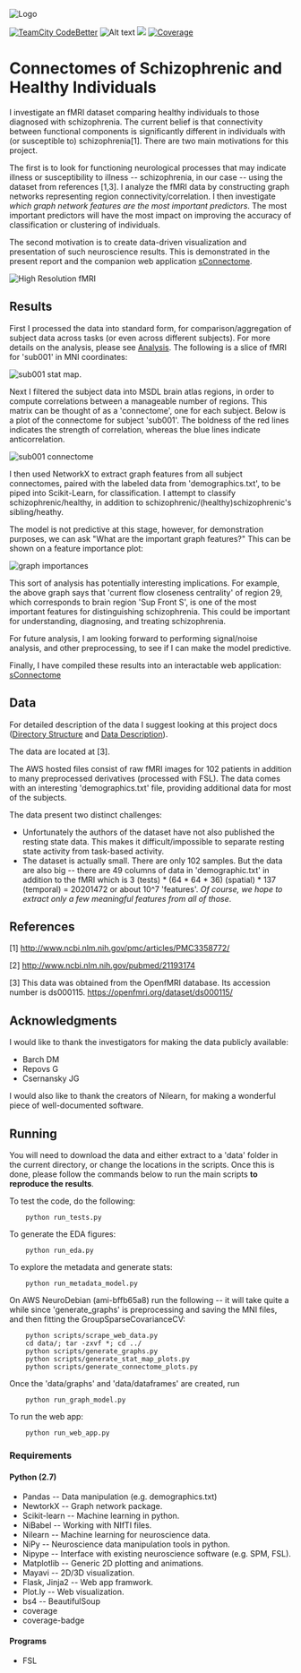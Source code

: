 ![Logo](images/logo.png)

[![TeamCity CodeBetter](https://img.shields.io/teamcity/codebetter/bt428.svg)]()
![Alt text](https://raw.githubusercontent.com/nonabelian/sConnectome/master/images/coverage-badge.svg) <img src="https://raw.githubusercontent.com/nonabelian/sConnectome/master/images/coverage-badge.svg">
[![Coverage](https://rawgithub.com/nonabelian/sConnectome/blob/master/images/coverage-badge.svg)]()

# Connectomes of Schizophrenic and Healthy Individuals

I investigate an fMRI dataset comparing healthy individuals to those
diagnosed with schizophrenia. The current belief is that connectivity between
functional components is significantly different in individuals with (or
susceptible to) schizophrenia[1]. There are two main motivations for this
project.

The first is to look for functioning neurological processes that may
indicate illness or susceptibility to illness -- schizophrenia, in our case
-- using the dataset from references [1,3].
I analyze the fMRI data by constructing graph networks representing region
connectivity/correlation. I then investigate *which graph network
features are the most important predictors*. The most important predictors
will have the most impact on improving the accuracy of classification or
clustering of individuals.

The second motivation is to create data-driven visualization and
presentation of such neuroscience results. This is demonstrated in the
present report and the companion web application
[sConnectome](http://ec2-54-146-103-117.compute-1.amazonaws.com:8080).

![High Resolution fMRI](images/connectome3d.png)

## Results

First I processed the data into standard form, for comparison/aggregation
of subject data across tasks (or even across different subjects).
For more details on the analysis, please see [Analysis](docs/Analysis.md).
The following is a slice of fMRI for 'sub001' in MNI coordinates:

![sub001 stat map](images/models/sub001task001_stat_map.png).


Next I filtered the subject data into MSDL brain atlas regions, in order to
compute correlations between a manageable number of regions. This matrix
can be thought of as a 'connectome', one for each subject.
Below is a plot of the connectome for subject 'sub001'.
The boldness of the red lines indicates the strength
of correlation, whereas the blue lines indicate anticorrelation.

![sub001 connectome](images/models/sub001-connectome.png)

I then used NetworkX to extract graph features from all subject connectomes,
paired with the labeled data from 'demographics.txt', to be piped into
Scikit-Learn, for classification.  I attempt to classify schizophrenic/healthy,
in addition to schizophrenic/(healthy)schizophrenic's sibling/heathy.

The model is not predictive at this stage, however, for demonstration
purposes, we can ask "What are the important graph features?"  This can
be shown on a feature importance plot:

![graph importances](images/models/graph_importances_readme.png)

This sort of analysis has potentially interesting implications.  For example,
the above graph says that 'current flow closeness centrality' of region 29,
which corresponds to brain region 'Sup Front S', is one of the most important
features for distinguishing schizophrenia. This could be important for
understanding, diagnosing, and treating schizophrenia.

For future analysis, I am looking forward to performing signal/noise analysis,
and other preprocessing, to see if I can make the model predictive.

Finally, I have compiled these results into an interactable web application:
[sConnectome](http://ec2-54-146-103-117.compute-1.amazonaws.com:8080)

## Data

For detailed description of the data I suggest looking at this project docs
([Directory Structure](docs/Directory_Structure.md) and
[Data Description](docs/Data_Description.md)).

The data are located at [3].

The AWS hosted files consist of raw fMRI images for 102 patients in addition
to many preprocessed derivatives (processed with FSL).  The data comes with
an interesting 'demographics.txt' file, providing additional data for most of
the subjects.

The data present two distinct challenges:

* Unfortunately the authors of the dataset have not also published the resting
  state data. This makes it difficult/impossible to separate resting state
  activity from task-based activity.
* The dataset is actually small.  There are only 102 samples. But the data
  are also big -- there are 49 columns of data in 'demographic.txt' in addition
  to the fMRI which is 3 (tests) * (64 * 64 * 36) (spatial) * 137 (temporal)
  = 20201472 or about 10^7 'features'.  *Of course, we hope to extract only a
  few meaningful features from all of those*.


## References
[1] http://www.ncbi.nlm.nih.gov/pmc/articles/PMC3358772/

[2] http://www.ncbi.nlm.nih.gov/pubmed/21193174

[3] This data was obtained from the OpenfMRI database. Its accession number is ds000115. https://openfmri.org/dataset/ds000115/

## Acknowledgments
I would like to thank the investigators for making the data publicly available:

* Barch DM
* Repovs G
* Csernansky JG

I would also like to thank the creators of Nilearn, for making a wonderful
piece of well-documented software.

## Running

You will need to download the data and either extract to a 'data' folder
in the current directory, or change the locations in the scripts. Once this is
done, please follow the commands below to run the main scripts
**to reproduce the results**.

To test the code, do the following:
```
	python run_tests.py
```

To generate the EDA figures:
```
	python run_eda.py
```

To explore the metadata and generate stats:
```
	python run_metadata_model.py
```

On AWS NeuroDebian (ami-bffb65a8) run the following -- it will take quite
a while since 'generate_graphs' is preprocessing and saving the MNI files,
and then fitting the GroupSparseCovarianceCV:
```
	python scripts/scrape_web_data.py
	cd data/; tar -zxvf *; cd ../
	python scripts/generate_graphs.py
	python scripts/generate_stat_map_plots.py
	python scripts/generate_connectome_plots.py
```

Once the 'data/graphs' and 'data/dataframes' are created, run

```
	python run_graph_model.py
```

To run the web app:
```
	python run_web_app.py
```

### Requirements

#### Python (2.7)

* Pandas -- Data manipulation (e.g. demographics.txt)
* NewtorkX -- Graph network package.
* Scikit-learn -- Machine learning in python.
* NiBabel -- Working with NIfTI files.
* Nilearn -- Machine learning for neuroscience data.
* NiPy -- Neuroscience data manipulation tools in python.
* Nipype -- Interface with existing neuroscience software (e.g. SPM, FSL).
* Matplotlib -- Generic 2D plotting and animations.
* Mayavi -- 2D/3D visualization.
* Flask, Jinja2 -- Web app framwork.
* Plot.ly -- Web visualization.
* bs4 -- BeautifulSoup
* coverage
* coverage-badge

#### Programs

* FSL
